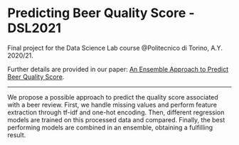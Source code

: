 # Predicting Beer Quality Score - DSL2021

Final project for the Data Science Lab course @Politecnico di Torino, A.Y. 2020/21.

Further details are provided in our paper: [An Ensemble Approach to Predict Beer Quality Score]().

---

We propose a possible approach to predict the quality score associated with a beer review. First, we handle missing values and perform feature extraction through tf-idf and one-hot encoding. Then, different regression models are trained on this processed data and compared. Finally, the best performing models are combined in an ensemble, obtaining a fulfilling result.
